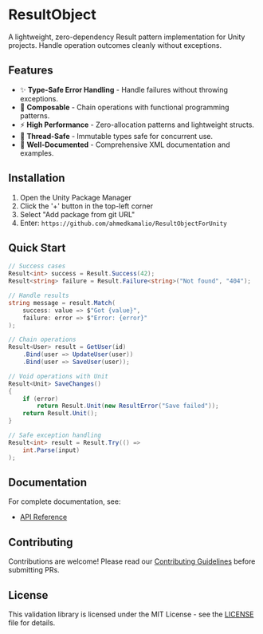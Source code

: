 # ResultObject

A lightweight, zero-dependency Result pattern implementation for Unity projects. Handle operation outcomes cleanly
without exceptions.

## Features

- ✨ **Type-Safe Error Handling** - Handle failures without throwing exceptions.
- 🧩 **Composable** - Chain operations with functional programming patterns.
- ⚡ **High Performance** - Zero-allocation patterns and lightweight structs.
- 🧵 **Thread-Safe** - Immutable types safe for concurrent use.
- 📘 **Well-Documented** - Comprehensive XML documentation and examples.

## Installation

1. Open the Unity Package Manager
2. Click the '+' button in the top-left corner
3. Select "Add package from git URL"
4. Enter: `https://github.com/ahmedkamalio/ResultObjectForUnity`

## Quick Start

```csharp
// Success cases
Result<int> success = Result.Success(42);
Result<string> failure = Result.Failure<string>("Not found", "404");

// Handle results
string message = result.Match(
    success: value => $"Got {value}",
    failure: error => $"Error: {error}"
);

// Chain operations
Result<User> result = GetUser(id)
    .Bind(user => UpdateUser(user))
    .Bind(user => SaveUser(user));

// Void operations with Unit
Result<Unit> SaveChanges() 
{
    if (error)
        return Result.Unit(new ResultError("Save failed"));
    return Result.Unit();
}

// Safe exception handling
Result<int> result = Result.Try(() => 
    int.Parse(input)
);
```

## Documentation

For complete documentation, see:

- [API Reference](https://github.com/ahmedkamalio/ResultObjectForUnity/blob/main/Assets/ResultObject/Documentation~/ResultObject.md)

## Contributing

Contributions are welcome! Please read
our [Contributing Guidelines](https://github.com/ahmedkamalio/ResultObjectForUnity/blob/main/Assets/ResultObject/CONTRIBUTING.md)
before submitting PRs.

## License

This validation library is licensed under the MIT License - see
the [LICENSE](https://github.com/ahmedkamalio/ResultObjectForUnity/blob/main/Assets/ResultObject/LICENSE)
file for details.
